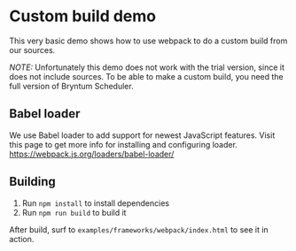 # Custom build demo

This very basic demo shows how to use webpack to do a custom build from our sources.

*NOTE:* Unfortunately this demo does not work with the trial version, since it does not include sources. To be able to
make a custom build, you need the full version of Bryntum Scheduler.

## Babel loader

We use Babel loader to add support for newest JavaScript features.
Visit this page to get more info for installing and configuring loader.
https://webpack.js.org/loaders/babel-loader/

## Building

1. Run `npm install` to install dependencies
2. Run `npm run build` to build it

After build, surf to `examples/frameworks/webpack/index.html` to see it in action.
